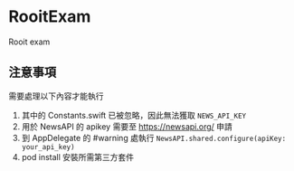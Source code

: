 # RooitExam
Rooit exam

## 注意事項

需要處理以下內容才能執行

1. 其中的 Constants.swift 已被忽略，因此無法獲取 `NEWS_API_KEY`
2. 用於 NewsAPI 的 apikey 需要至 https://newsapi.org/ 申請
3. 到 AppDelegate 的 #warning 處執行 `NewsAPI.shared.configure(apiKey: your_api_key)`
4. pod install 安裝所需第三方套件
